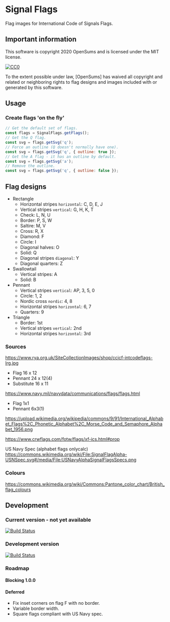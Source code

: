 # Signal Flags

Flag images for International Code of Signals Flags.

## Important information

This software is copyright 2020 OpenSums and is licensed under the MIT license.

[![CC0](https://licensebuttons.net/p/zero/1.0/88x31.png)](http://creativecommons.org/publicdomain/zero/1.0/)

To the extent possible under law,
[OpenSums]
has waived all copyright and related or neighboring rights to flag designs and images included with or generated by this software.

## Usage

### Create flags 'on the fly'
```js
// Get the default set of flags.
const flags = SignalFlags.getFlags();
// Get the Q flag.
const svg = flags.getSvg('q');
// Force an outline (Q doesn't normally have one).
const svg = flags.getSvg('q', { outline: true });
// Get the A flag - it has an outline by default.
const svg = flags.getSvg('a');
// Remove the outline.
const svg = flags.getSvg('q', { outline: false });
```

## Flag designs

- Rectangle
  - Horizontal stripes `horizontal`: C, D, E, J
  - Vertical stripes `vertical`: G, H, K, T
  - Check: L, N, U
  - Border: P, S, W
  - Saltire: M, V
  - Cross: R, X
  - Diamond: F
  - Circle: I
  - Diagonal halves: O
  - Solid: Q
  - Diagonal stripes `diagonal`: Y
  - Diagonal quarters: Z
- Swallowtail
  - Vertical stripes: A
  - Solid: B
- Pennant
  - Vertical stripes `vertical`: AP, 3, 5, 0
  - Circle: 1, 2
  - Nordic cross `nordic`: 4, 8
  - Horizontal stripes `horizontal`: 6, 7
  - Quarters: 9
- Triangle
  - Border: 1st
  - Vertical stripes `vertical`: 2nd
  - Horizontal stripes `horizontal`: 3rd

### Sources
https://www.rya.org.uk/SiteCollectionImages/shop/ccicf-intcodeflags-lrg.jpg
- Flag 16 x 12
- Pennant 24 x 12(4)
- Substitute 16 x 11

https://www.navy.mil/navydata/communications/flags/flags.html
- Flag 1x1
- Pennant 6x3(1)

https://upload.wikimedia.org/wikipedia/commons/9/91/International_Alphabet_Flags%2C_Phonetic_Alphabet%2C_Morse_Code_and_Semaphore_Alphabet_1956.png

https://www.crwflags.com/fotw/flags/xf-ics.html#prop

US Navy Spec (alphabet flags onlycalc)
https://commons.wikimedia.org/wiki/File:SignalFlagAlpha-USNSpec.svg#/media/File:USNavyAlphaSignalFlagsSpecs.png

### Colours
https://commons.wikimedia.org/wiki/Commons:Pantone_color_chart/British_flag_colours


## Development

### Current version - not yet available

[![Build Status](https://travis-ci.org/opensums/signal-flags.svg?branch=master)](https://travis-ci.org/opensums/signal-flags)

### Development version
[![Build Status](https://travis-ci.org/opensums/signal-flags.svg?branch=develop)](https://travis-ci.org/opensums/signal-flags/branches)

### Roadmap

#### Blocking 1.0.0

#### Deferred
- Fix inset corners on flag F with no border.
- Variable border width.
- Square flags compliant with US Navy spec.

